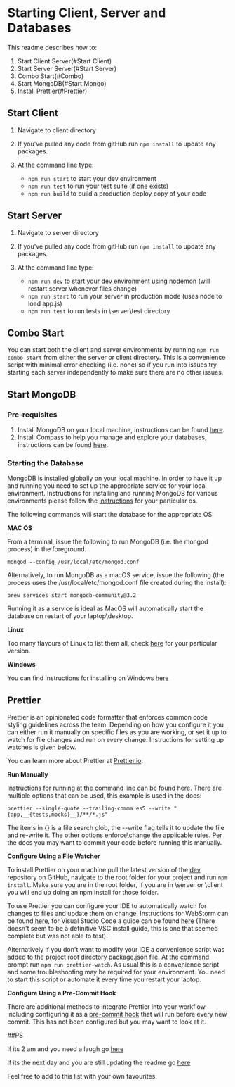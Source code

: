 # Starting Client, Server and Databases

This readme describes how to:

1. Start Client Server(#Start Client)
2. Start Server Server(#Start Server)
3. Combo Start(#Combo)
4. Start MongoDB(#Start Mongo)
5. Install Prettier(#Prettier)

## Start Client

1. Navigate to client directory
2. If you've pulled any code from gitHub run ```npm install``` to update any packages.
3. At the command line type:
 
    - ```npm run start``` to start your dev environment
    - ```npm run test``` to run your test suite (if one exists)
    - ```npm run build``` to build a production deploy copy of your code
 
## Start Server

1. Navigate to server directory
2. If you've pulled any code from gitHub run ```npm install``` to update any packages.
3. At the command line type:
 
    - ```npm run dev``` to start your dev environment using nodemon (will restart server whenever files change)
    - ```npm run start``` to run your server in production mode (uses node to load app.js)
    - ```npm run test``` to run tests in \server\test directory
    
## Combo Start

You can start both the client and server environments by running ```npm run combo-start``` from either the 
server or client directory.  This is a convenience script with minimal error checking (i.e. none) so if you run
into issues try starting each server independently to make sure there are no other issues.

## Start MongoDB

### Pre-requisites

1. Install MongoDB on your local machine, instructions can be found [here](https://docs.mongodb.com/manual/installation/#mongodb-community-edition-installation-tutorials).
2. Install Compass to help you manage and explore your databases, instructions can be found [here](https://docs.mongodb.com/compass/master/install/).

### Starting the Database

MongoDB is installed globally on your local machine.  In order to have it up and running you need to set up the
appropriate service for your local environment.  Instructions for installing and running MongoDB for various
environments please follow the [instructions](https://docs.mongodb.com/v3.2/tutorial/install-mongodb-on-os-x/) for your particular os.

The following commands will start the database for the appropriate OS:

**MAC OS**

From a terminal, issue the following to run MongoDB (i.e. the mongod process) in the foreground.

```mongod --config /usr/local/etc/mongod.conf```

Alternatively, to run MongoDB as a macOS service, issue the following (the process uses the /usr/local/etc/mongod.conf file created during the install):

```brew services start mongodb-community@3.2```

Running it as a service is ideal as MacOS will automatically start the database on restart of your laptop\desktop.

**Linux**

Too many flavours of Linux to list them all, check [here](https://docs.mongodb.com/v3.2/administration/install-on-linux/) for your particular version.

**Windows**

You can find instructions for installing on Windows [here](https://docs.mongodb.com/v3.2/tutorial/install-mongodb-on-windows/)

## Prettier

Prettier is an opinionated code formatter that enforces common code styling guidelines across the team.  Depending on
how you configure it you can either run it manually on specific files as you are working, or set it up to watch
for file changes and run on every change.  Instructions for setting up watches is given below.

You can learn more about Prettier at [Prettier.io](https://prettier.io).

**Run Manually** 

Instructions for running at the command line can be found [here](https://prettier.io/docs/en/cli.html).  There are
multiple options that can be used, this example is used in the docs:

```prettier --single-quote --trailing-comma es5 --write "{app,__{tests,mocks}__}/**/*.js"```

The items in {} is a file search glob, the --write flag tells it to update the file and re-write it.  The other options
enforce\change the applicable rules.  Per the docs you may want to commit your code before running this manually.

**Configure Using a File Watcher**

To install Prettier on your machine pull the latest version of the [dev](https://github.com/hatchways/team-evergreen.git)
repository on GitHub, navigate to the root folder for your project and run ```npm install```.  Make sure
you are in the root folder, if you are in \server or \client you will end up doing an npm install for those folder.

To use Prettier you can configure your IDE to automatically watch for changes to files and update them
on change.  Instructions for WebStorm can be found [here](https://www.jetbrains.com/help/webstorm/prettier.html),
for Visual Studio Code a guide can be found [here](https://www.codereadability.com/automated-code-formatting-with-prettier/)
(There doesn't seem to be a definitive VSC install guide, this is one that seemed complete but was not
able to test).

Alternatively if you don't want to modify your IDE a convenience script was added to the project root directory
package.json file.  At the command prompt run ```npm run prettier-watch```.  As usual this is a convenience script
and some troubleshooting may be required for your environment.  You need to start this script or automate it every 
time you restart your laptop.

**Configure Using a Pre-Commit Hook**

There are additional methods to integrate Prettier into your workflow including configuring it as a 
[pre-commit hook](https://prettier.io/docs/en/precommit.html) that will run before every new commit.  This has not been 
configured but you may want to look at it.


##PS

If its 2 am and you need a laugh go [here](https://www.youtube.com/watch?v=FxOIebkmrqs)

If its the next day and you are still updating the readme go [here](https://www.youtube.com/watch?v=ajq8eag4Mvc)

Feel free to add to this list with your own favourites.  